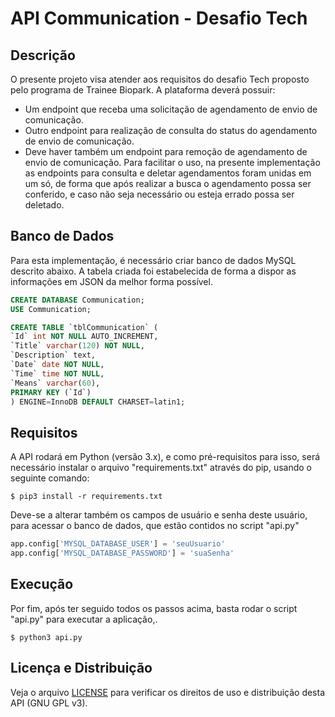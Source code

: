 # API Communication - Desafio Tech #


## Descrição ##
O presente projeto visa atender aos requisitos do desafio Tech proposto pelo programa de Trainee Biopark.
A plataforma deverá possuir:
- Um endpoint que receba uma solicitação de agendamento de envio de comunicação.
- Outro endpoint para realização de consulta do status do agendamento de envio de comunicação.
- Deve haver também um endpoint para remoção de agendamento de envio de comunicação.
Para facilitar o uso, na presente implementação as endpoints para consulta e deletar agendamentos foram unidas em um só, de forma que após realizar a busca o agendamento possa ser conferido, e caso não seja necessário ou esteja errado possa ser deletado.


## Banco de Dados ##

Para esta implementação, é necessário criar banco de dados MySQL descrito abaixo. A tabela criada foi estabelecida de forma a dispor as informações em JSON da melhor forma possível.
```sql
CREATE DATABASE Communication;
USE Communication;

CREATE TABLE `tblCommunication` (
`Id` int NOT NULL AUTO_INCREMENT,
`Title` varchar(120) NOT NULL,
`Description` text,
`Date` date NOT NULL,
`Time` time NOT NULL,
`Means` varchar(60),
PRIMARY KEY (`Id`)
) ENGINE=InnoDB DEFAULT CHARSET=latin1;
```


## Requisitos ##

A API rodará em Python (versão 3.x), e como pré-requisitos para isso, será necessário instalar o arquivo "requirements.txt" através do pip, usando o seguinte comando:
```
$ pip3 install -r requirements.txt
```
Deve-se a alterar também os campos de usuário e senha deste usuário, para acessar o banco de dados, que estão contidos no script "api.py"
```python
app.config['MYSQL_DATABASE_USER'] = 'seuUsuario'
app.config['MYSQL_DATABASE_PASSWORD'] = 'suaSenha'
```


## Execução ##

Por fim, após ter seguido todos os passos acima, basta rodar o script "api.py" para executar a aplicação,.
```
$ python3 api.py
```


## Licença e Distribuição ##

Veja o arquivo [LICENSE](LICENSE) para verificar os direitos de uso e distribuição desta API (GNU GPL v3).
